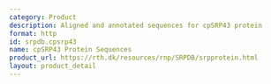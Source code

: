 ```yaml
---
category: Product
description: Aligned and annotated sequences for cpSRP43 protein
format: http
id: srpdb.cpsrp43
name: cpSRP43 Protein Sequences
product_url: https://rth.dk/resources/rnp/SRPDB/srpprotein.html
layout: product_detail
---
```

